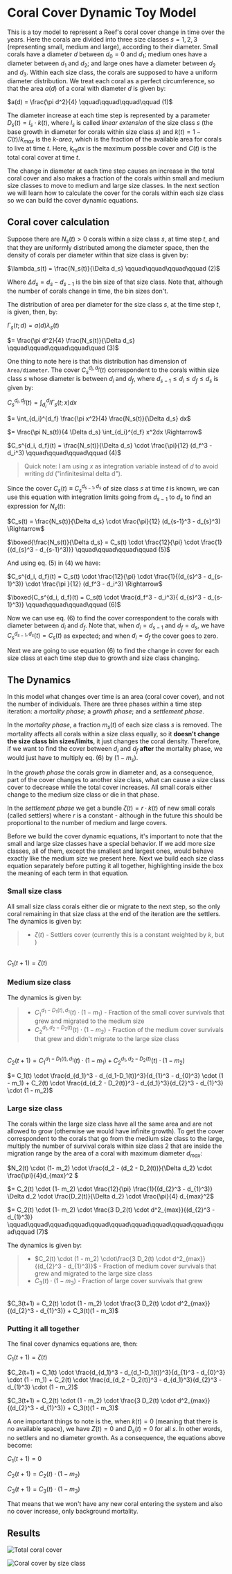 # Coral Cover Dynamic Toy Model

This is a toy model to represent a Reef's coral cover change in time over the years. Here the corals are divided into three size classes $s = 1,2,3$ (representing small, medium and large), according to their diameter. Small corals have a diameter $d$ between $d_0 = 0$ and $d_1$; medium ones have a diameter between $d_1$ and $d_2$; and large ones have a diameter between $d_2$ and $d_3$. Within each size class, the corals are supposed to have a uniform diameter distribution. We treat each coral as a perfect circumference, so that the area $a(d)$ of a coral with diameter $d$ is given by:

$a(d) = \frac{\pi d^2}{4} \qquad\qquad\qquad\qquad (1)$

The diameter increase at each time step is represented by a parameter $D_s(t) = l_s \cdot k(t)$, where $l_s$ is called *linear extension* of the size class $s$ (the base growth in diameter for corals within size class $s$) and $k(t) = 1 - C(t)/k_{max}$ is the *k-area*, which is the fraction of the available area for corals to live at time $t$. Here, $k_max$ is the maximum possible cover and $C(t)$ is the total coral cover at time $t$.

The change in diameter at each time step causes an increase in the total coral cover and also makes a fraction of the corals within small and medium size classes to move to medium and large size classes. In the next section we will learn how to calculate the cover for the corals within each size class so we can build the cover dynamic equations.

## Coral cover  calculation

Suppose there are $N_s(t) > 0$ corals within a size class $s$, at time step $t$, and that they are uniformly distributed among the diameter space, then the density of corals per diameter within that size class is given by:

$\lambda_s(t) = \frac{N_s(t)}{\Delta d_s} \qquad\qquad\qquad\qquad (2)$

Where $\Delta d_s = d_s - d_{s-1}$ is the bin size of that size class. Note that, although the number of corals change in time, the bin sizes don't.

The distribution of area per diameter for the size class $s$, at the time step $t$, is given, then, by:

$\Gamma_s(t; d) = a(d) \lambda_s(t)$

$= \frac{\pi d^2}{4} \frac{N_s(t)}{\Delta d_s} \qquad\qquad\qquad\qquad\quad (3)$

One thing to note here is that this distribution has dimension of `Area/diameter`. The cover $C_s^{d_i, d_f}(t)$ correspondent to the corals within size class $s$ whose diameter is between $d_i$ and $d_f$, where $d_{s-1} \leq d_i \leq d_f \leq d_s$ is given by:

$C_s^{d_i, d_f}(t) = \int_{d_i}^{d_f} \Gamma_s(t;x) dx$

$= \int_{d_i}^{d_f} \frac{\pi x^2}{4} \frac{N_s(t)}{\Delta d_s} dx$

$= \frac{\pi N_s(t)}{4 \Delta d_s} \int_{d_i}^{d_f} x^2dx \Rightarrow$

$C_s^{d_i, d_f}(t) = \frac{N_s(t)}{\Delta d_s} \cdot \frac{\pi}{12} (d_f^3 - d_i^3) \qquad\qquad\qquad\qquad (4)$

> Quick note: I am using $x$ as integration variable instead of $d$ to avoid writing $dd$ ("infinitesimal delta d").

Since the cover $C_s(t) \equiv C_s^{d_{s-1}, d_s}$ of size class $s$ at time $t$ is known, we can use this equation with integration limits going from $d_{s-1}$ to $d_{s}$ to find an expression for $N_s(t)$:

$C_s(t) = \frac{N_s(t)}{\Delta d_s} \cdot \frac{\pi}{12} (d_{s-1}^3 - d_{s}^3) \Rightarrow$

$\boxed{\frac{N_s(t)}{\Delta d_s} = C_s(t) \cdot \frac{12}{\pi} \cdot \frac{1}{(d_{s}^3 - d_{s-1}^3)}} \qquad\qquad\qquad\qquad (5)$

And using eq. (5) in (4) we have:

$C_s^{d_i, d_f}(t) = C_s(t) \cdot \frac{12}{\pi} \cdot \frac{1}{(d_{s}^3 - d_{s-1}^3)} \cdot \frac{\pi }{12} (d_f^3 - d_i^3) \Rightarrow$

$\boxed{C_s^{d_i, d_f}(t) = C_s(t)  \cdot \frac{d_f^3 - d_i^3}{
d_{s}^3 - d_{s-1}^3}}  \qquad\qquad\qquad\qquad  (6)$

Now we can use eq. (6) to find the cover correspondent to the corals with diameter between $d_i$ and $d_f$. Note that, when $d_i = d_{s-1}$ and $d_f = d_s$, we have $C_s^{d_{s-1}, d_s}(t) = C_s(t)$ as expected; and when $d_i = d_f$ the cover goes to zero.

Next we are going to use equation (6) to find the change in cover for each size class at each time step due to growth and size class changing.

## The Dynamics

In this model what changes over time is an area (coral cover cover), and not the number of individuals. There are three phases within a time step iteration: a *mortality phase*; a *growth phase*; and a *settlement phase*.

In the *mortality phase*, a fraction $m_s(t)$ of each size class $s$ is removed. The mortality affects all corals within a size class equally, so it **doesn't change the size class bin sizes/limits**, it just changes the coral density. Therefore, if we want to find the cover between $d_i$ and $d_f$ **after** the mortality phase, we would just have to multiply eq. (6) by $(1 - m_s)$.

In the *growth phase* the corals grow in diameter and, as a consequence, part of the cover changes to another size class, what can cause a size class cover to decrease while the total cover increases. All small corals either change to the medium size class or die in that phase.

In the *settlement phase* we get a bundle $\zeta(t) = r \cdot k(t)$ of new small corals (called settlers) where $r$ is a constant - although in the future this should be proportional to the number of medium and large covers.

Before we build the cover dynamic equations, it's important to note that the small and large size classes have a special behavior. If we add more size classes, all of them, except the smallest and largest ones, would behave exactly like the medium size we present here. Next we build each size class equation separately before putting it all together, highlighting inside the box the meaning of each term in that equation.

### Small size class
All small size class corals either die or migrate to the next step, so the only coral remaining in that size class at the end of the iteration are the settlers. The dynamics is given by:

> - $\zeta(t)$ - Settlers cover (currently this is a constant weighted by $k$, but )

\
$C_1(t+1) = \zeta(t)$

### Medium size class
The dynamics is given by:

> - $C_1^{d_1-D_1(t), d_1}(t) \cdot (1 - m_1)$ - Fraction of the small cover survivals that grew and migrated to the medium size
> - $C_2^{d_1, d_2 - D_2(t)}(t) \cdot (1 - m_2)$ - Fraction of the medium cover survivals that grew and didn't migrate to the large size class

\
$C_2(t+1) = C_1^{d_1-D_1(t), d_1}(t) \cdot (1 - m_1) + C_2^{d_1, d_2 - D_2(t)}(t) \cdot (1 - m_2)$

$= C_1(t) \cdot \frac{d_{d_1}^3 - d_{d_1-D_1(t)}^3}{d_{1}^3 - d_{0}^3} \cdot (1 - m_1) + C_2(t) \cdot \frac{d_{d_2 - D_2(t)}^3 - d_{d_1}^3}{d_{2}^3 - d_{1}^3} \cdot (1 - m_2)$

### Large size class
The corals within the large size class have all the same area and are not allowed to grow (otherwise we would have infinite growth). To get the cover correspondent to the corals that go from the medium size class to the large, multiply the number of survival corals within size class 2 that are inside the migration range by the area of a coral with maximum diameter $d_{max}$:

$N_2(t) \cdot (1- m_2) \cdot \frac{d_2 - (d_2 - D_2(t))}{\Delta d_2} \cdot \frac{\pi}{4}d_{max}^2 $

$= C_2(t) \cdot (1- m_2) \cdot \frac{12}{\pi} \frac{1}{(d_{2}^3 - d_{1}^3)} \Delta d_2 \cdot \frac{D_2(t)}{\Delta d_2} \cdot \frac{\pi}{4} d_{max}^2$

$= C_2(t) \cdot (1- m_2) \cdot \frac{3 D_2(t) \cdot d^2_{max}}{(d_{2}^3 - d_{1}^3)} \qquad\qquad\qquad\qquad\qquad\qquad\qquad\qquad\qquad\qquad\qquad\qquad (7)$

The dynamics is given by:

> - $C_2(t) \cdot (1 - m_2) \cdot\frac{3 D_2(t) \cdot d^2_{max}}{(d_{2}^3 - d_{1}^3)}$ - Fraction of medium cover survivals that grew and migrated to the large size class
> - $C_3(t) \cdot (1 - m_3)$ - Fraction of large cover survivals that grew

\
$C_3(t+1) = C_2(t) \cdot (1 - m_2) \cdot \frac{3 D_2(t) \cdot d^2_{max}}{(d_{2}^3 - d_{1}^3)} + C_3(t)(1 - m_3)$

### Putting it all together

The final cover dynamics equations are, then:

$C_1(t+1) = \zeta(t)$


$C_2(t+1) = C_1(t) \cdot \frac{d_{d_1}^3 - d_{d_1-D_1(t)}^3}{d_{1}^3 - d_{0}^3} \cdot (1 - m_1) + C_2(t) \cdot \frac{d_{d_2 - D_2(t)}^3 - d_{d_1}^3}{d_{2}^3 - d_{1}^3} \cdot (1 - m_2)$

$C_3(t+1) = C_2(t) \cdot (1 - m_2) \cdot \frac{3 D_2(t) \cdot d^2_{max}}{(d_{2}^3 - d_{1}^3)} + C_3(t)(1 - m_3)$

A one important things to note is the, when $k(t) = 0$ (meaning that there is no available space), we have $Z(t) = 0$ and $D_s(t) = 0$ for all $s$. In other words, no settlers and no diameter growth. As a consequence, the equations above become:

$C_1(t+1) = 0$

$C_2(t+1) = C_2(t) \cdot (1 - m_2)$

$C_3(t+1) = C_3(t) \cdot (1 - m_3)$

That means that we won't have any new coral entering the system and also no cover increase, only background mortality.

## Results

![Total coral cover](/figures/total_cover.png)

![Coral cover by size class](/figures/size_classes.png)

<!-- ![image](https://latex.codecogs.com/gif.image?\int^{\infty}_{0}) -->

<!-- ![image](https://github.com/Zapiano/Coral-Cover-Dynamic-Toy-Model/assets/8040719/6e2601ea-e574-443a-95e4-5d79efc72b36) -->
